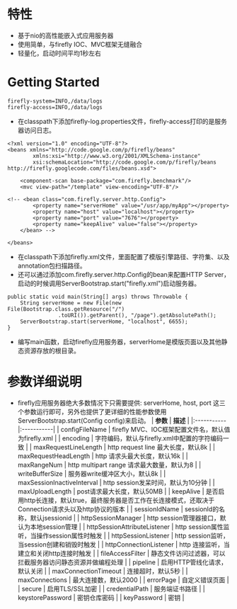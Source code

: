 
# 特性 #
  * 基于nio的高性能嵌入式应用服务器
  * 使用简单，与firefly IOC、MVC框架无缝融合
  * 轻量化，启动时间平均1秒左右

# Getting Started #
```
firefly-system=INFO,/data/logs
firefly-access=INFO,/data/logs
```
  * 在classpath下添加firefly-log.properties文件，firefly-access打印的是服务器访问日志。

```
<?xml version="1.0" encoding="UTF-8"?>
<beans xmlns="http://code.google.com/p/firefly/beans"
		xmlns:xsi="http://www.w3.org/2001/XMLSchema-instance"
		xsi:schemaLocation="http://code.google.com/p/firefly/beans http://firefly.googlecode.com/files/beans.xsd">

	<component-scan base-package="com.firefly.benchmark"/>
	<mvc view-path="/template" view-encoding="UTF-8"/>

<!-- <bean class="com.firefly.server.http.Config">
		<property name="serverHome" value="/usr/app/myApp"></property>
		<property name="host" value="localhost"></property>
		<property name="port" value="7676"></property>
		<property name="keepAlive" value="false"></property>
	</bean> -->

</beans>
```
  * 在classpath下添加firefly.xml文件，里面配置了模版引擎路径、字符集、以及annotation包扫描路径。
  * 还可以通过添加com.firefly.server.http.Config的bean来配置HTTP Server，启动的时候调用ServerBootstrap.start("firefly.xml")启动服务器。

```
public static void main(String[] args) throws Throwable {
	String serverHome = new File(new File(Bootstrap.class.getResource("/")
				.toURI()).getParent(), "/page").getAbsolutePath();
	ServerBootstrap.start(serverHome, "localhost", 6655);
}
```
  * 编写main函数，启动firefly应用服务器，serverHome是模版页面以及其他静态资源存放的根目录。

# 参数详细说明 #
  * firefly应用服务器绝大多数情况下只需要提供: serverHome, host, port 这三个参数运行即可，另外也提供了更详细的性能参数使用ServerBootstrap.start(Config config)来启动。
| **参数** | **描述** |
|:-----------|:-----------|
| configFileName | firefly MVC、IOC框架配置文件名，默认值为firefly.xml |
| encoding | 字符编码，默认与firefly.xml中配置的字符编码一致 |
| maxRequestLineLength | http request line 最大长度，默认8k |
| maxRequestHeadLength | http 请求头最大长度，默认16k |
| maxRangeNum | http multipart range 请求最大数量，默认为8 |
| writeBufferSize | 服务器write缓冲区大小，默认8k |
| maxSessionInactiveInterval | http session发呆时间，默认为10分钟 |
| maxUploadLength | post请求最大长度，默认50MB |
| keepAlive | 是否启用http长连接，默认true，最终服务器是否工作在长连接模式，还取决于Connection请求头以及http协议的版本 |
| sessionIdName | sessionId的名称，默认jsessionid |
| httpSessionManager | http session管理器接口，默认为本地session管理 |
| httpSessionAttributeListener | http session属性监听，当操作session属性时触发 |
| httpSessionListener | http session监听，当session创建和销毁时触发 |
| httpConnectionListener | http 连接监听，当建立和关闭http连接时触发 |
| fileAccessFilter | 静态文件访问过滤器，可以拦截服务器访问静态资源并做编程处理 |
| pipeline | 启用HTTP管线化请求，默认关闭 |
| maxConnectionTimeout | 连接超时，默认5秒 |
| maxConnections | 最大连接数，默认2000 |
| errorPage | 自定义错误页面 |
| secure | 启用TLS/SSL加密 |
| credentialPath | 服务端证书路径 |
| keystorePassword | 密钥仓库密码 |
| keyPassword | 密钥 |